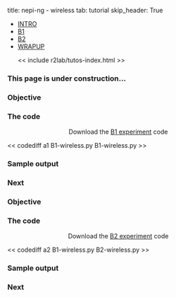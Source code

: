 title: nepi-ng - wireless
tab: tutorial
skip_header: True

<script src="/assets/r2lab/open_tab.js"></script>
<script src="/assets/js/diff.js"></script>
<script src="/assets/r2lab/r2lab-diff.js"></script>
<style>@import url("/assets/r2lab/r2lab-diff.css")</style>


<ul class="nav nav-tabs">
  <li class="active"> <a href="#INTRO">INTRO</a> </li>
  <li> <a href="#B1">B1</a></li>
  <li> <a href="#B2">B2</a></li>
  <li> <a href="#WRAPUP">WRAPUP</a></li>

  << include r2lab/tutos-index.html >>
</ul>


<div id="contents" class="tab-content" markdown="1">

<!------------ INTRO ------------>
<div id="INTRO" class="tab-pane fade in active" markdown="1">

### This page is under construction...

</div>

<!------------ B1 ------------>
<div id="B1" class="tab-pane fade" markdown="1">

### Objective

### The code

<center>Download the <a href="/code/B1-wireless.py" download target="_blank">B1 experiment</a> code</center>

<< codediff a1 B1-wireless.py B1-wireless.py >>

### Sample output

### Next
[](javascript:open_tab(''))

</div>

<!------------ B2 ------------>
<div id="B2" class="tab-pane fade" markdown="1">

### Objective

### The code

<center>Download the <a href="/code/B2-wireless.py" download target="_blank">B2 experiment</a> code</center>

<< codediff a2 B1-wireless.py B2-wireless.py >>

### Sample output

### Next
[](javascript:open_tab(''))

</div>

<!------------ WRAPUP ------------>
<div id="WRAPUP" class="tab-pane fade" markdown="1">

</div>

</div> <!-- end div contents -->
